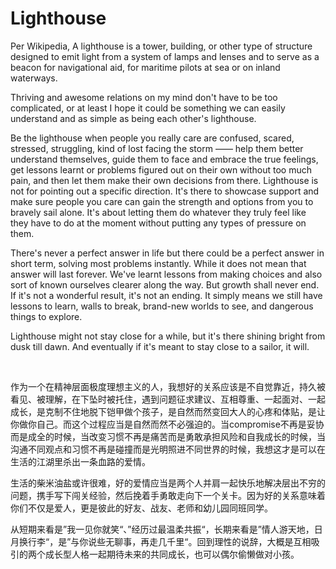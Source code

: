 # Lighthouse

Per Wikipedia, A lighthouse is a tower, building, or other type of structure designed to emit light from a system of lamps and lenses and to serve as a beacon for navigational aid, for maritime pilots at sea or on inland waterways.

Thriving and awesome relations on my mind don't have to be too complicated, or at least I hope it could be something we can easily understand and as simple as being each other's lighthouse.

Be the lighthouse when people you really care are confused, scared, stressed, struggling, kind of lost facing the storm —— help them better understand themselves, guide them to face and embrace the true feelings, get lessons learnt or problems figured out on their own without too much pain, and then let them make their own decisions from there. Lighthouse is not for pointing out a specific direction. It's there to showcase support and make sure people you care can gain the strength and options from you to bravely sail alone. It's about letting them do whatever they truly feel like they have to do at the moment without putting any types of pressure on them. 

There's never a perfect answer in life but there could be a perfect answer in short term, solving most problems instantly. While it does not mean that answer will last forever. We've learnt lessons from making choices and also sort of known ourselves clearer along the way. But growth shall never end. If it's not a wonderful result, it's not an ending. It simply means we still have lessons to learn, walls to break, brand-new worlds to see, and dangerous things to explore. 

Lighthouse might not stay close for a while, but it's there shining bright from dusk till dawn. And eventually if it's meant to stay close to a sailor, it will.

<br />

作为一个在精神层面极度理想主义的人，我想好的关系应该是不自觉靠近，持久被看见、被理解，在下坠时被托住，遇到问题征求建议、互相尊重、一起面对、一起成长，是克制不住地脱下铠甲做个孩子，是自然而然变回大人的心疼和体贴，是让你做你自己。而这个过程应当是自然而然不必强迫的。当compromise不再是妥协而是成全的时候，当改变习惯不再是痛苦而是勇敢承担风险和自我成长的时候，当沟通不同观点和习惯不再是碰撞而是光明照进不同世界的时候，我想这才是可以在生活的江湖里杀出一条血路的爱情。

生活的柴米油盐或许很难，好的爱情应当是两个人并肩一起快乐地解决层出不穷的问题，携手写下闯关经验，然后挽着手勇敢走向下一个关卡。因为好的关系意味着你们不仅是爱人，更是彼此的好友、战友、老师和幼儿园同班同学。

从短期来看是”我一见你就笑“、”经历过最温柔共振“，长期来看是”情人游天地，日月换行李“，是”与你说些无聊事，再走几千里“。回到理性的说辞，大概是互相吸引的两个成长型人格一起期待未来的共同成长，也可以偶尔偷懒做对小孩。
